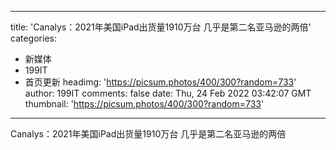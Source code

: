 
---
title: 'Canalys：2021年美国iPad出货量1910万台 几乎是第二名亚马逊的两倍'
categories: 
 - 新媒体
 - 199IT
 - 首页更新
headimg: 'https://picsum.photos/400/300?random=733'
author: 199IT
comments: false
date: Thu, 24 Feb 2022 03:42:07 GMT
thumbnail: 'https://picsum.photos/400/300?random=733'
---

<div>   
Canalys：2021年美国iPad出货量1910万台 几乎是第二名亚马逊的两倍  
</div>
            